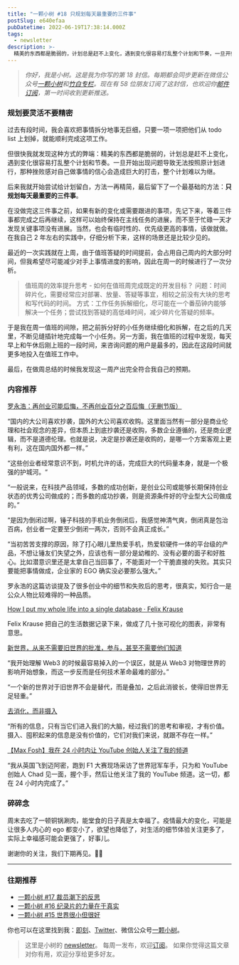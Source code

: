 ```yaml
---
title: "一颗小树 #18 只规划每天最重要的三件事"
postSlug: e640efaa
pubDatetime: 2022-06-19T17:38:14.000Z
tags:
  - newsletter
description: >-
  精美的东西都是脆弱的，计划总是赶不上变化，遇到变化很容易打乱整个计划和节奏，一旦开始出现问题导致无法按照原计划进行，那种挫败感对自己做事情的信心会造成巨大的打击，整个计划难以为继。
---
```


> _你好，我是小树。这是我为你写的第 18 封信。每期都会同步更新在微信公众号[一颗小树](https://weixin.sogou.com/weixin?query=a_warm_tree)和[竹白专栏](https://xiaoshu.zhubai.love)。现在有 58 位朋友订阅了这封信，也欢迎你[邮件订阅](https://xiaoshu.zhubai.love)，第一时间收到更新推送。_

### 规划要灵活不要精密

过去有段时间，我会喜欢把事情拆分地事无巨细，只要一项一项把他们从 todo list 上划掉，就能顺利完成这项工作。

但很快我就发现这种方式的弊端：精美的东西都是脆弱的，计划总是赶不上变化，遇到变化很容易打乱整个计划和节奏。一旦开始出现问题导致无法按照原计划进行，那种挫败感对自己做事情的信心会造成巨大的打击，整个计划难以为继。

后来我就开始尝试给计划留白，方法一再精简，最后留下了一个最基础的方法：**只规划每天最重要的三件事**。

在没做完这三件事之前，如果有新的变化或需要跟进的事项，先记下来，等着三件事都完成之后再继续，这样可以始终保持在主线任务的进展，而不至于忙碌一天才发现关键事项没有进展。当然，也会有临时性的、优先级更高的事情，该做就做。在我自己 2 年左右的实践中，仔细分析下来，这样的场景还是比较少见的。

最近的一次实践就在上周，由于值班答疑的时间提前，会占用自己周内的大部分时间，但我希望尽可能减少对手上事情进度的影响，因此在周一的时候进行了一次分析。

> 值班周的效率提升思考 - 如何在值班周完成既定的开发目标？
> 问题：时间碎片化，需要经常应对部署、放量、答疑等事宜，相较之前没有大块的思考和写代码的时间。
> 方式：工作任务拆解细化，尽可能在一个番茄钟内能够解决一个任务；尝试找到答疑的高低峰时间，减少碎片化答疑的频率。

于是我在周一值班的间隙，把之前拆分好的小任务继续细化和拆解，在之后的几天里，不断见缝插针地完成每一个小任务。另一方面，我在值班的过程中发现，每天早上和午休后刚上班的一段时间，来咨询问题的用户是最多的，因此在这段时间就更多地投入在值班工作中。

最后，在做周总结的时候我发现这一周产出完全符合我自己的预期。

### 内容推荐

[罗永浩：再创业可能后悔，不再创业百分之百后悔（无删节版）](https://mp.weixin.qq.com/s/Dkacv81LJQWDPPIFuH45Qg)

“国内的大公司喜欢抄袭，国外的大公司喜欢收购。这里面当然有一部分是商业伦理和社会观念的差异，但本质上到底抄袭还是收购，多数企业遵循的，还是商业逻辑，而不是道德伦理。也就是说，决定是抄袭还是收购的，是哪一个方案客观上更有利，这在国内国外都一样。”

“这些创业者经常意识不到，时机允许的话，完成巨大的代码量本身，就是一个极强的护城河。“

“一般说来，在科技产品领域，多数的成功创新，是创业公司或能够长期保持创业状态的优秀公司做成的；而多数的成功抄袭，则是资源条件好的守业型大公司做成的。”

“是因为倒闭过啊，锤子科技的手机业务倒闭后，我感觉神清气爽，倒闭真是包治百病，创业者一定要至少倒闭一两次，否则不会真正成长。”

“当初苦苦支撑的原因，除了打心眼儿里热爱手机，热爱软硬件一体的平台级的产品，不想让锤友们失望之外，应该也有一部分是幼稚的、没有必要的面子和好胜心。比如潜意识里还是太拿自己当回事了，不能面对一个干脆直接的失败。其实只要能把事情做成，企业家的 EGO 确实没必要那么强大。”

罗永浩的这篇访谈提及了很多创业中的细节和失败后的思考，很真实，知行合一是公众人物比较难得的一种品质。

[How I put my whole life into a single database · Felix Krause](https://krausefx.com/blog/how-i-put-my-whole-life-into-a-single-database)

Felix Krause 把自己的生活数据记录下来，做成了几十张可视化的图表，非常有意思。

[新世界，从来不需要旧世界的批准，参与，甚至不需要他们知道](https://mp.weixin.qq.com/s/Kj4GegNM3fl5g4UhoV4Bmw)

“我开始理解 Web3 的时候最容易掉入的一个误区，就是从 Web3 对物理世界的影响开始想象，而这一步反而是任何技术革命最难的部分。”

“一个新的世界对于旧世界不会是替代，而是叠加，之后此消彼长，使得旧世界无足轻重。”

[去消化，而非摄入](https://mp.weixin.qq.com/s?__biz=MzAxNTY0NjEzNg==&mid=2247486900&idx=1&sn=0d8f10addd596799c4444efb5946b718&chksm=9b81a163acf62875f07e7d55252c3f009762ec474bf150072a7f5990eaf3201c77495aeeceab&mpshare=1&scene=1&srcid=0616Rj6ue2kNHlGslVzpZOar&sharer_sharetime=1655388000596&sharer_shareid=4c63140522fe404b48188e25cc789c37#rd)

“所有的信息，只有当它们进入我们的大脑，经过我们的思考和审视，才有价值。摄入、囤积起来的信息是没有价值的，它们对我们来说，就跟不存在一样。”

[【Max Fosh】我在 24 小时内让 YouTube 创始人关注了我的频道](https://www.bilibili.com/video/BV1nL4y1K7vQ)

“我从英国飞到迈阿密，跑到 F1 大赛现场采访了世界冠军车手，只为和 YouTube 创始人 Chad 见一面，握个手，然后让他关注了我的 YouTube 频道。这一切，都在 24 小时内完成了。”

### 碎碎念

周末去吃了一顿铜锅涮肉，能堂食的日子真是太幸福了。疫情最大的变化，可能是让很多人内心的 ego 都变小了，欲望也降低了，对生活的细节体验关注更多了，实际上幸福感可能会更强了，好事儿。

谢谢你的关注，我们下期再见。👋🏻

---

### 往期推荐

- [一颗小树 #17 裁员潮下的反思](https://xiaoshu.zhubai.love/posts/2147950874084626432)
- [一颗小树 #16 纪录片的力量在于真实](https://xiaoshu.zhubai.love/posts/2145411619529281536)
- [一颗小树 #15 世界很小但很好](https://xiaoshu.zhubai.love/posts/2142874378118070272)

你也可以在这里找到我：[即刻](https://okjk.co/3Vsn5T)、[Twitter](https://twitter.com/yeshu_in_future)、微信公众号[一颗小树](https://weixin.sogou.com/weixin?query=a_warm_tree)。

> 这里是小树的 [newsletter](https://xiaoshu.zhubai.love)。 每周一发布，欢迎[订阅](https://xiaoshu.zhubai.love)。
> 如果你觉得这篇文章对你有用，欢迎分享给更多好友。
